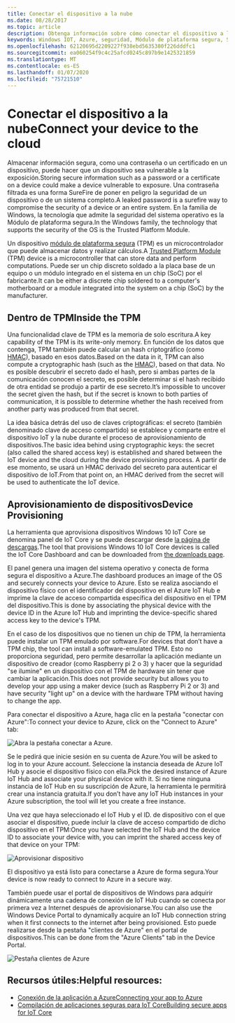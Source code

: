 ```yaml
---
title: Conectar el dispositivo a la nube
ms.date: 08/28/2017
ms.topic: article
description: Obtenga información sobre cómo conectar el dispositivo a la nube.
keywords: Windows IOT, Azure, seguridad, Módulo de plataforma segura, SoC
ms.openlocfilehash: 62120695d2209227f938ebd5635380f226dddfc1
ms.sourcegitcommit: ea060254f9c4c25afcd0245c897b9e1425321859
ms.translationtype: MT
ms.contentlocale: es-ES
ms.lasthandoff: 01/07/2020
ms.locfileid: "75721510"
---
```

# <a name="connect-your-device-to-the-cloud"></a><span data-ttu-id="31576-104">Conectar el dispositivo a la nube</span><span class="sxs-lookup"><span data-stu-id="31576-104">Connect your device to the cloud</span></span>

<span data-ttu-id="31576-105">Almacenar información segura, como una contraseña o un certificado en un dispositivo, puede hacer que un dispositivo sea vulnerable a la exposición.</span><span class="sxs-lookup"><span data-stu-id="31576-105">Storing secure information such as a password or a certificate on a device could make a device vulnerable to exposure.</span></span> <span data-ttu-id="31576-106">Una contraseña filtrada es una forma SureFire de poner en peligro la seguridad de un dispositivo o de un sistema completo.</span><span class="sxs-lookup"><span data-stu-id="31576-106">A leaked password is a surefire way to compromise the security of a device or an entire system.</span></span> <span data-ttu-id="31576-107">En la familia de Windows, la tecnología que admite la seguridad del sistema operativo es la Módulo de plataforma segura.</span><span class="sxs-lookup"><span data-stu-id="31576-107">In the Windows family, the technology that supports the security of the OS is the Trusted Platform Module.</span></span>

<span data-ttu-id="31576-108">Un dispositivo [módulo de plataforma segura](https://en.wikipedia.org/wiki/Trusted_Platform_Module) (TPM) es un microcontrolador que puede almacenar datos y realizar cálculos.</span><span class="sxs-lookup"><span data-stu-id="31576-108">A [Trusted Platform Module](https://en.wikipedia.org/wiki/Trusted_Platform_Module) (TPM) device is a microcontroller that can store data and perform computations.</span></span> <span data-ttu-id="31576-109">Puede ser un chip discreto soldado a la placa base de un equipo o un módulo integrado en el sistema en un chip (SoC) por el fabricante.</span><span class="sxs-lookup"><span data-stu-id="31576-109">It can be either a discrete chip soldered to a computer's motherboard or a module integrated into the system on a chip (SoC) by the manufacturer.</span></span> 

## <a name="inside-the-tpm"></a><span data-ttu-id="31576-110">Dentro de TPM</span><span class="sxs-lookup"><span data-stu-id="31576-110">Inside the TPM</span></span> 

<span data-ttu-id="31576-111">Una funcionalidad clave de TPM es la memoria de solo escritura.</span><span class="sxs-lookup"><span data-stu-id="31576-111">A key capability of the TPM is its write-only memory.</span></span> <span data-ttu-id="31576-112">En función de los datos que contenga, TPM también puede calcular un hash criptográfico (como [HMAC](https://en.wikipedia.org/wiki/Hash-based_message_authentication_code)), basado en esos datos.</span><span class="sxs-lookup"><span data-stu-id="31576-112">Based on the data in it, TPM can also compute a cryptographic hash (such as the [HMAC](https://en.wikipedia.org/wiki/Hash-based_message_authentication_code)), based on that data.</span></span>
<span data-ttu-id="31576-113">No es posible descubrir el secreto dado el hash, pero si ambas partes de la comunicación conocen el secreto, es posible determinar si el hash recibido de otra entidad se produjo a partir de ese secreto.</span><span class="sxs-lookup"><span data-stu-id="31576-113">It’s impossible to uncover the secret given the hash, but if the secret is known to both parties of communication, it is possible to determine whether the hash received from another party was produced from that secret.</span></span>

<span data-ttu-id="31576-114">La idea básica detrás del uso de claves criptográficas: el secreto (también denominado clave de acceso compartido) se establece y comparte entre el dispositivo IoT y la nube durante el proceso de aprovisionamiento de dispositivos.</span><span class="sxs-lookup"><span data-stu-id="31576-114">The basic idea behind using cryptographic keys: the secret (also called the shared access key) is established and shared between the IoT device and the cloud during the device provisioning process.</span></span> <span data-ttu-id="31576-115">A partir de ese momento, se usará un HMAC derivado del secreto para autenticar el dispositivo de IoT.</span><span class="sxs-lookup"><span data-stu-id="31576-115">From that point on, an HMAC derived from the secret will be used to authenticate the IoT device.</span></span>

## <a name="device-provisioning"></a><span data-ttu-id="31576-116">Aprovisionamiento de dispositivos</span><span class="sxs-lookup"><span data-stu-id="31576-116">Device Provisioning</span></span> 

<span data-ttu-id="31576-117">La herramienta que aprovisiona dispositivos Windows 10 IoT Core se denomina panel de IoT Core y se puede descargar desde [la página de descargas](https://go.microsoft.com/fwlink/?LinkID=708576).</span><span class="sxs-lookup"><span data-stu-id="31576-117">The tool that provisions Windows 10 IoT Core devices is called the IoT Core Dashboard and can be downloaded from [the downloads page](https://go.microsoft.com/fwlink/?LinkID=708576).</span></span>

<span data-ttu-id="31576-118">El panel genera una imagen del sistema operativo y conecta de forma segura el dispositivo a Azure.</span><span class="sxs-lookup"><span data-stu-id="31576-118">The dashboard produces an image of the OS and securely connects your device to Azure.</span></span> <span data-ttu-id="31576-119">Esto se realiza asociando el dispositivo físico con el identificador del dispositivo en el Azure IoT Hub e imprime la clave de acceso compartida específica del dispositivo en el TPM del dispositivo.</span><span class="sxs-lookup"><span data-stu-id="31576-119">This is done by associating the physical device with the device ID in the Azure IoT Hub and imprinting the device-specific shared access key to the device's TPM.</span></span> 

<span data-ttu-id="31576-120">En el caso de los dispositivos que no tienen un chip de TPM, la herramienta puede instalar un TPM emulado por software.</span><span class="sxs-lookup"><span data-stu-id="31576-120">For devices that don’t have a TPM chip, the tool can install a software-emulated TPM.</span></span> <span data-ttu-id="31576-121">Esto no proporciona seguridad, pero permite desarrollar la aplicación mediante un dispositivo de creador (como Raspberry pi 2 o 3) y hacer que la seguridad "se ilumine" en un dispositivo con el TPM de hardware sin tener que cambiar la aplicación.</span><span class="sxs-lookup"><span data-stu-id="31576-121">This does not provide security but allows you to develop your app using a maker device (such as Raspberry Pi 2 or 3) and have security "light up" on a device with the hardware TPM without having to change the app.</span></span> 

<span data-ttu-id="31576-122">Para conectar el dispositivo a Azure, haga clic en la pestaña "conectar con Azure":</span><span class="sxs-lookup"><span data-stu-id="31576-122">To connect your device to Azure, click on the "Connect to Azure" tab:</span></span>

![Abra la pestaña conectar a Azure.](../media/ConnectDeviceToCloud/Building_Secure_Apps_for_IoT_Core_Screen01.png)

<span data-ttu-id="31576-124">Se le pedirá que inicie sesión en su cuenta de Azure.</span><span class="sxs-lookup"><span data-stu-id="31576-124">You will be asked to log in to your Azure account.</span></span> <span data-ttu-id="31576-125">Seleccione la instancia deseada de Azure IoT Hub y asocie el dispositivo físico con ella.</span><span class="sxs-lookup"><span data-stu-id="31576-125">Pick the desired instance of Azure IoT Hub and associate your physical device with it.</span></span> <span data-ttu-id="31576-126">Si no tiene ninguna instancia de IoT Hub en su suscripción de Azure, la herramienta le permitirá crear una instancia gratuita.</span><span class="sxs-lookup"><span data-stu-id="31576-126">If you don’t have any IoT Hub instances in your Azure subscription, the tool will let you create a free instance.</span></span> 

<span data-ttu-id="31576-127">Una vez que haya seleccionado el IoT Hub y el ID. de dispositivo con el que asociar el dispositivo, puede incluir la clave de acceso compartido de dicho dispositivo en el TPM:</span><span class="sxs-lookup"><span data-stu-id="31576-127">Once you have selected the IoT Hub and the device ID to associate your device with, you can imprint the shared access key of that device on your TPM:</span></span>

![Aprovisionar dispositivo](../media/ConnectDeviceToCloud/Building_Secure_Apps_for_IoT_Core_Screen02.png)

<span data-ttu-id="31576-129">El dispositivo ya está listo para conectarse a Azure de forma segura.</span><span class="sxs-lookup"><span data-stu-id="31576-129">Your device is now ready to connect to Azure in a secure way.</span></span> 

<span data-ttu-id="31576-130">También puede usar el portal de dispositivos de Windows para adquirir dinámicamente una cadena de conexión de IoT Hub cuando se conecta por primera vez a Internet después de aprovisionarse.</span><span class="sxs-lookup"><span data-stu-id="31576-130">You can also use the Windows Device Portal to dynamically acquire an IoT Hub connection string when it first connects to the internet after being provisioned.</span></span> <span data-ttu-id="31576-131">Esto puede realizarse desde la pestaña "clientes de Azure" en el portal de dispositivos.</span><span class="sxs-lookup"><span data-stu-id="31576-131">This can be done from the "Azure Clients" tab in the Device Portal.</span></span>

![Pestaña clientes de Azure](../media/ConnectDeviceToCloud/azure-clients.png)

## <a name="helpful-resources"></a><span data-ttu-id="31576-133">Recursos útiles:</span><span class="sxs-lookup"><span data-stu-id="31576-133">Helpful resources:</span></span>
* [<span data-ttu-id="31576-134">Conexión de la aplicación a Azure</span><span class="sxs-lookup"><span data-stu-id="31576-134">Connecting your app to Azure</span></span>](../connect-to-cloud/ConnectAppToCloud.md)
* [<span data-ttu-id="31576-135">Compilación de aplicaciones seguras para IoT Core</span><span class="sxs-lookup"><span data-stu-id="31576-135">Building secure apps for IoT Core</span></span>](https://blogs.windows.com/buildingapps/2016/07/20/building-secure-apps-for-windows-iot-core/#oqFLXiWIL1iCF8j9.97)

